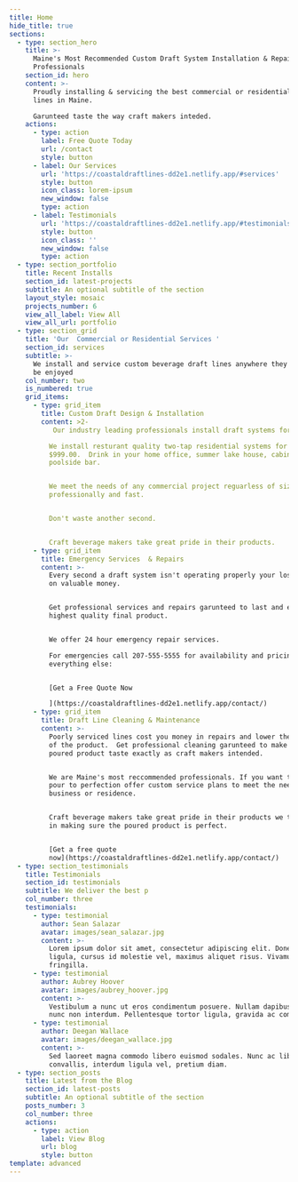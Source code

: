 ```yaml
---
title: Home
hide_title: true
sections:
  - type: section_hero
    title: >-
      Maine's Most Recommended Custom Draft System Installation & Repair
      Professionals
    section_id: hero
    content: >-
      Proudly installing & servicing the best commercial or residential draft
      lines in Maine.  

      Garunteed taste the way craft makers inteded.  
    actions:
      - type: action
        label: Free Quote Today
        url: /contact
        style: button
      - label: Our Services
        url: 'https://coastaldraftlines-dd2e1.netlify.app/#services'
        style: button
        icon_class: lorem-ipsum
        new_window: false
        type: action
      - label: Testimonials
        url: 'https://coastaldraftlines-dd2e1.netlify.app/#testimonials'
        style: button
        icon_class: ''
        new_window: false
        type: action
  - type: section_portfolio
    title: Recent Installs
    section_id: latest-projects
    subtitle: An optional subtitle of the section
    layout_style: mosaic
    projects_number: 6
    view_all_label: View All
    view_all_url: portfolio
  - type: section_grid
    title: 'Our  Commercial or Residential Services '
    section_id: services
    subtitle: >-
      We install and service custom beverage draft lines anywhere they want to
      be enjoyed
    col_number: two
    is_numbered: true
    grid_items:
      - type: grid_item
        title: Custom Draft Design & Installation
        content: >2-
           Our industry leading professionals install draft systems for any beverage, in any structure.  Get taps installed in your new developments, apartments, hotels, offices, businesses, or homes. 

          We install resturant quality two-tap residential systems for under
          $999.00.  Drink in your home office, summer lake house, cabin or
          poolside bar. 


          We meet the needs of any commercial project reguarless of size
          professionally and fast. 


          Don't waste another second.


          Craft beverage makers take great pride in their products.
      - type: grid_item
        title: Emergency Services  & Repairs
        content: >-
          Every second a draft system isn't operating properly your losing out
          on valuable money.


          Get professional services and repairs garunteed to last and ensure the
          highest quality final product.  


          We offer 24 hour emergency repair services.

          For emergencies call 207-555-5555 for availability and pricing. For
          everything else:


          [Get a Free Quote Now

          ](https://coastaldraftlines-dd2e1.netlify.app/contact/)
      - type: grid_item
        title: Draft Line Cleaning & Maintenance
        content: >-
          Poorly serviced lines cost you money in repairs and lower the quality
          of the product.  Get professional cleaning garunteed to make the
          poured product taste exactly as craft makers intended.


          We are Maine's most reccommended professionals. If you want taps that
          pour to perfection offer custom service plans to meet the needs of any
          business or residence. 


          Craft beverage makers take great pride in their products we take pride
          in making sure the poured product is perfect.


          [Get a free quote
          now](https://coastaldraftlines-dd2e1.netlify.app/contact/)
  - type: section_testimonials
    title: Testimonials
    section_id: testimonials
    subtitle: We deliver the best p
    col_number: three
    testimonials:
      - type: testimonial
        author: Sean Salazar
        avatar: images/sean_salazar.jpg
        content: >-
          Lorem ipsum dolor sit amet, consectetur adipiscing elit. Donec nisl
          ligula, cursus id molestie vel, maximus aliquet risus. Vivamus in nibh
          fringilla.
      - type: testimonial
        author: Aubrey Hoover
        avatar: images/aubrey_hoover.jpg
        content: >-
          Vestibulum a nunc ut eros condimentum posuere. Nullam dapibus quis
          nunc non interdum. Pellentesque tortor ligula, gravida ac commodo eu.
      - type: testimonial
        author: Deegan Wallace
        avatar: images/deegan_wallace.jpg
        content: >-
          Sed laoreet magna commodo libero euismod sodales. Nunc ac libero
          convallis, interdum ligula vel, pretium diam.
  - type: section_posts
    title: Latest from the Blog
    section_id: latest-posts
    subtitle: An optional subtitle of the section
    posts_number: 3
    col_number: three
    actions:
      - type: action
        label: View Blog
        url: blog
        style: button
template: advanced
---
```

